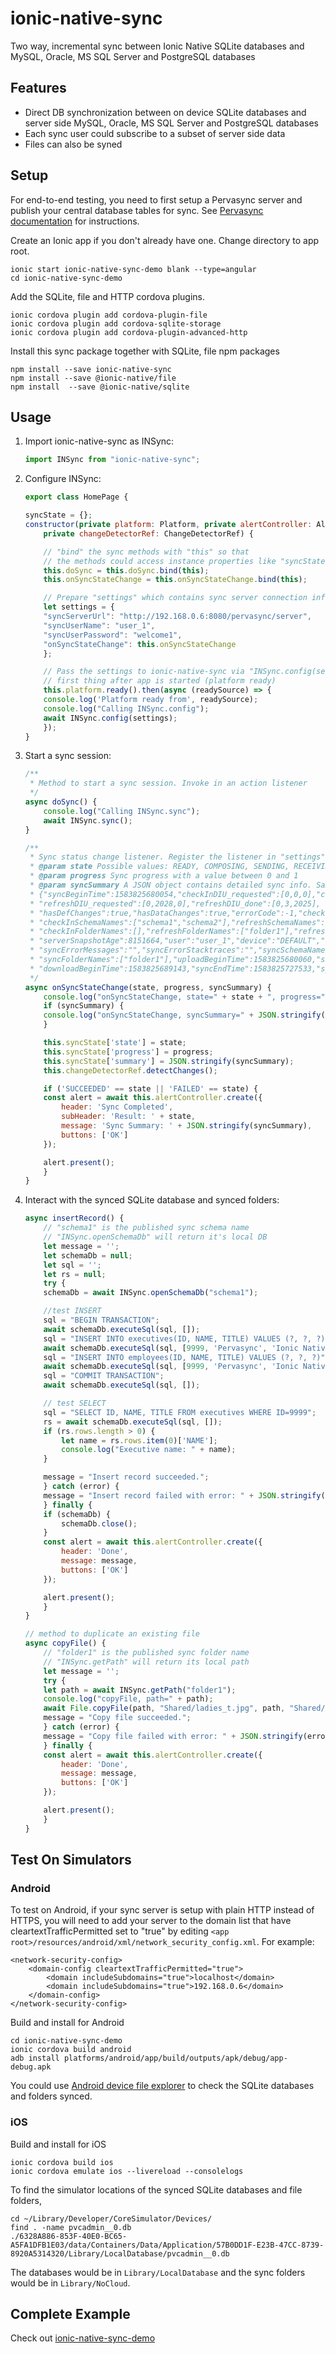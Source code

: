 # ionic-native-sync

Two way, incremental sync between Ionic Native SQLite databases and MySQL, Oracle, MS SQL Server and PostgreSQL databases

## Features

* Direct DB synchronization between on device SQLite databases and server side MySQL, Oracle, MS SQL Server and PostgreSQL databases
* Each sync user could subscribe to a subset of server side data
* Files can also be syned

## Setup

For end-to-end testing, you need to first setup a Pervasync server and publish your central database tables for sync. See [Pervasync documentation](https://docs.google.com/document/u/1/d/1Oioo0MxSArRgBdZ0wmLND-1AdzVLyolNd-yWw59tIC8/pub) for instructions.

Create an Ionic app if you don't already have one. Change directory to app root.

    ionic start ionic-native-sync-demo blank --type=angular
    cd ionic-native-sync-demo

Add the SQLite, file and HTTP cordova plugins.

    ionic cordova plugin add cordova-plugin-file
    ionic cordova plugin add cordova-sqlite-storage
    ionic cordova plugin add cordova-plugin-advanced-http

Install this sync package together with SQLite, file npm packages

    npm install --save ionic-native-sync
    npm install --save @ionic-native/file
    npm install  --save @ionic-native/sqlite

## Usage

1. Import ionic-native-sync as INSync:

    ```javascript
    import INSync from "ionic-native-sync";
    ```

2. Configure INSync:

    ```javascript
    export class HomePage {

    syncState = {};
    constructor(private platform: Platform, private alertController: AlertController,
        private changeDetectorRef: ChangeDetectorRef) {

        // "bind" the sync methods with "this" so that 
        // the methods could access instance properties like "syncState"
        this.doSync = this.doSync.bind(this);
        this.onSyncStateChange = this.onSyncStateChange.bind(this);

        // Prepare "settings" which contains sync server connection info. 
        let settings = {
        "syncServerUrl": "http://192.168.0.6:8080/pervasync/server",
        "syncUserName": "user_1",
        "syncUserPassword": "welcome1",
        "onSyncStateChange": this.onSyncStateChange
        };

        // Pass the settings to ionic-native-sync via "INSync.config(settings)"
        // first thing after app is started (platform ready)
        this.platform.ready().then(async (readySource) => {
        console.log('Platform ready from', readySource);
        console.log("Calling INSync.config");
        await INSync.config(settings);
        });
    }
    ```

3. Start a sync session:

    ```javascript
    /**
     * Method to start a sync session. Invoke in an action listener
     */
    async doSync() {
        console.log("Calling INSync.sync");
        await INSync.sync();
    }

    /**
     * Sync status change listener. Register the listener in "settings" arg of "INSync.config(settings)"
     * @param state Possible values: READY, COMPOSING, SENDING, RECEIVING, PROCESSING, SUCCEEDED, FAILED
     * @param progress Sync progress with a value between 0 and 1
     * @param syncSummary A JSON object contains detailed sync info. Sample: 
     * {"syncBeginTime":1583825680054,"checkInDIU_requested":[0,0,0],"checkInDIU_done":[0,0,0],
     * "refreshDIU_requested":[0,2028,0],"refreshDIU_done":[0,3,2025],
     * "hasDefChanges":true,"hasDataChanges":true,"errorCode":-1,"checkInStatus":"SUCCESS",
     * "checkInSchemaNames":["schema1","schema2"],"refreshSchemaNames":["schema1","schema2"],
     * "checkInFolderNames":[],"refreshFolderNames":["folder1"],"refreshStatus":"SUCCESS",
     * "serverSnapshotAge":8151664,"user":"user_1","device":"DEFAULT","syncDirection":"TWO_WAY",
     * "syncErrorMessages":"","syncErrorStacktraces":"","syncSchemaNames":["schema1","schema2"],
     * "syncFolderNames":["folder1"],"uploadBeginTime":1583825680060,"sessionId":1583825680060,
     * "downloadBeginTime":1583825689143,"syncEndTime":1583825727533,"syncDuration":"47.479 seconds"}
     */
    async onSyncStateChange(state, progress, syncSummary) {
        console.log("onSyncStateChange, state=" + state + ", progress=" + progress);
        if (syncSummary) {
        console.log("onSyncStateChange, syncSummary=" + JSON.stringify(syncSummary));
        }

        this.syncState['state'] = state;
        this.syncState['progress'] = progress;
        this.syncState['summary'] = JSON.stringify(syncSummary);
        this.changeDetectorRef.detectChanges();

        if ('SUCCEEDED' == state || 'FAILED' == state) {
        const alert = await this.alertController.create({
            header: 'Sync Completed',
            subHeader: 'Result: ' + state,
            message: 'Sync Summary: ' + JSON.stringify(syncSummary),
            buttons: ['OK']
        });

        alert.present();
        }
    }
    ```

4. Interact with the synced SQLite database and synced folders:

    ```javascript
    async insertRecord() {
        // "schema1" is the published sync schema name 
        // "INSync.openSchemaDb" will return it's local DB
        let message = '';
        let schemaDb = null;
        let sql = '';
        let rs = null;
        try {
        schemaDb = await INSync.openSchemaDb("schema1");

        //test INSERT
        sql = "BEGIN TRANSACTION";
        await schemaDb.executeSql(sql, []);
        sql = "INSERT INTO executives(ID, NAME, TITLE) VALUES (?, ?, ?)";
        await schemaDb.executeSql(sql, [9999, 'Pervasync', 'Ionic Native']);
        sql = "INSERT INTO employees(ID, NAME, TITLE) VALUES (?, ?, ?)";
        await schemaDb.executeSql(sql, [9999, 'Pervasync', 'Ionic Native']);
        sql = "COMMIT TRANSACTION";
        await schemaDb.executeSql(sql, []);

        // test SELECT
        sql = "SELECT ID, NAME, TITLE FROM executives WHERE ID=9999";
        rs = await schemaDb.executeSql(sql, []);
        if (rs.rows.length > 0) {
            let name = rs.rows.item(0)['NAME'];
            console.log("Executive name: " + name);
        }

        message = "Insert record succeeded.";
        } catch (error) {
        message = "Insert record failed with error: " + JSON.stringify(error);
        } finally {
        if (schemaDb) {
            schemaDb.close();
        }
        const alert = await this.alertController.create({
            header: 'Done',
            message: message,
            buttons: ['OK']
        });

        alert.present();
        }
    }

    // method to duplicate an existing file
    async copyFile() {
        // "folder1" is the published sync folder name 
        // "INSync.getPath" will return its local path
        let message = '';
        try {
        let path = await INSync.getPath("folder1");
        console.log("copyFile, path=" + path);
        await File.copyFile(path, "Shared/ladies_t.jpg", path, "Shared/ladies_t_from_ionic.jpg");
        message = "Copy file succeeded.";
        } catch (error) {
        message = "Copy file failed with error: " + JSON.stringify(error);
        } finally {
        const alert = await this.alertController.create({
            header: 'Done',
            message: message,
            buttons: ['OK']
        });

        alert.present();
        }
    }
    ```

## Test On Simulators

### Android

To test on Android, if your sync server is setup with plain HTTP instead of HTTPS, you will need to add your server to the domain list that have cleartextTrafficPermitted set to "true" by editing `<app root>/resources/android/xml/network_security_config.xml`. For example:

    <network-security-config>
        <domain-config cleartextTrafficPermitted="true">
            <domain includeSubdomains="true">localhost</domain>
            <domain includeSubdomains="true">192.168.0.6</domain>        
        </domain-config>
    </network-security-config>

Build and install for Android

    cd ionic-native-sync-demo
    ionic cordova build android
    adb install platforms/android/app/build/outputs/apk/debug/app-debug.apk

You could use [Android device file explorer](https://developer.android.com/studio/debug/device-file-explorer) to check the SQLite databases and folders synced.

### iOS

Build and install for iOS

    ionic cordova build ios
    ionic cordova emulate ios --livereload --consolelogs 

To find the simulator locations of the synced SQLite databases and file folders, 

    cd ~/Library/Developer/CoreSimulator/Devices/ 
    find . -name pvcadmin__0.db
    ./6328A886-853F-40E0-BC65-A5FA1DFB1E03/data/Containers/Data/Application/57B0DD1F-E23B-47CC-8739-8920A5314320/Library/LocalDatabase/pvcadmin__0.db

The databases would be in `Library/LocalDatabase` and the sync folders would be in `Library/NoCloud`.

## Complete Example

Check out [ionic-native-sync-demo](https://github.com/pervasync/ionic-native-sync-demo)


